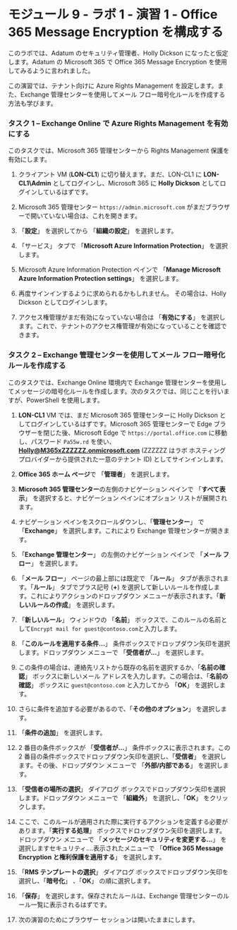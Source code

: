 # モジュール 9 - ラボ 1 - 演習 1 - Office 365 Message Encryption を構成する


このラボでは、Adatum のセキュリティ管理者、Holly Dickson になったと仮定します。Adatum の Microsoft 365 で Office 365 Message Encryption を使用してみるように言われました。

この演習では、テナント向けに Azure Rights Management を設定します。また、Exchange 管理センターを使用してメール フロー暗号化ルールを作成する方法も学びます。

### タスク 1 – Exchange Online で Azure Rights Management を有効にする

このタスクでは、Microsoft 365 管理センターから Rights Management 保護を有効にします。 
 
1. クライアント VM (**LON-CL1**) に切り替えます。まだ、LON-CL1 に **LON-CL1\Admin** としてログインし、Microsoft 365 に **Holly Dickson** としてログインしているはずです。 

2. Microsoft 365 管理センター `https://admin.microsoft.com` がまだブラウザーで開いていない場合は、これを開きます。

3. 「**設定**」 を選択してから 「**組織の設定**」 を選択します。

4. 「サービス」 タブで 「**Microsoft Azure Information Protection**」 を選択します。

5. Microsoft Azure Information Protection ペインで 「**Manage Microsoft Azure Information Protection settings**」 を選択します。

6. 再度サインインするように求められるかもしれません。  その場合は、Holly Dickson としてログインします。

7. アクセス権管理がまだ有効になっていない場合は 「**有効にする**」 を選択します。これで、テナントのアクセス権管理が有効になっていることを確認できます。
  

### タスク 2 – Exchange 管理センターを使用してメール フロー暗号化ルールを作成する

このタスクでは、Exchange Online 環境内で Exchange 管理センターを使用してメッセージの暗号化ルールを作成します。次のタスクでは、同じことを行いますが、PowerShell を使用します。 

1. **LON-CL1** VM では、まだ Microsoft 365 管理センターに Holly Dickson としてログインしているはずです。Microsoft 365 管理センターで Edge ブラウザーを閉じた後、Microsoft Edge で `https://portal.office.com` に移動し、パスワード `Pa55w.rd` を使い、**Holly@M365xZZZZZZ.onmicrosoft.com** (ZZZZZZ はラボ ホスティング プロバイダーから提供された一意のテナント ID) としてサインインします。 

2. **Office 365 ホーム ページ**で 「**管理者**」 を選択します。

3. **Microsoft 365 管理センター**の左側のナビゲーション ペインで 「**すべて表示**」 を選択すると、ナビゲーション ペインにオプション リストが展開されます。 

4. ナビゲーション ペインをスクロールダウンし、「**管理センター**」 で 「**Exchange**」 を選択します。これにより Exchange 管理センターが開きます。

5. 「**Exchange 管理センター**」 の左側のナビゲーション ペインで 「**メール フロー**」 を選択します。

6. 「**メール フロー**」 ページの最上部には既定で 「**ルール**」 タブが表示されます。「**ルール**」 タブでプラス記号 (**+**) を選択して新しいルールを作成します。これによりアクションのドロップダウン メニューが表示されます。「**新しいルールの作成**」 を選択します。

7. 「**新しいルール**」 ウィンドウの 「**名前**」 ボックスで、このルールの名前として`Encrypt mail for guest@contoso.com`と入力します。

8. 「**このルールを適用する条件...**」 条件ボックスでドロップダウン矢印を選択します。ドロップダウン メニューで 「**受信者が...**」 を選択します。 

9. この条件の場合は、連絡先リストから既存の名前を選択するか、「**名前の確認**」 ボックスに新しいメール アドレスを入力します。この場合は、「**名前の確認**」 ボックスに `guest@contoso.com` と入力してから 「**OK**」 を選択します。

10. さらに条件を追加する必要があるので、「**その他のオプション**」 を選択します。

11. 「**条件の追加**」 を選択します。 

12. 2 番目の条件ボックスが 「**受信者が...**」 条件ボックスに表示されます。この 2 番目の条件ボックスでドロップダウン矢印を選択し、「**受信者**」 を選択します。その後、ドロップダウン メニューで 「**外部/内部である**」 を選択します。

13. 「**受信者の場所の選択**」 ダイアログ ボックスでドロップダウン矢印を選択します。ドロップダウン メニューで 「**組織外**」 を選択し、「**OK**」 をクリックします。 

14. ここで、このルールが適用された際に実行するアクションを定義する必要があります。「**実行する処理**」 ボックスでドロップダウン矢印を選択します。ドロップダウン メニューで 「**メッセージのセキュリティを変更する...**」 を選択しますセキュリティ….表示されたメニューで 「**Office 365 Message Encryption と権利保護を適用する**」 を選択します。

15. 「**RMS テンプレートの選択**」 ダイアログ ボックスでドロップダウン矢印を選択し、「**暗号化**」 、「**OK**」 の順に選択します。

16. 「**保存**」 を選択します。保存されたルールは、Exchange 管理センターのルール一覧に表示されるはずです。

4. 次の演習のためにブラウザー セッションは開いたままにします。
